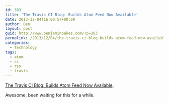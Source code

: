 ```yaml
---
id: 383
title: 'The Travis CI Blog: Builds Atom Feed Now Available'
date: 2013-12-04T16:00:57+00:00
author: Ben
layout: post
guid: http://www.benjaminoakes.com/?p=383
permalink: /2013/12/04/the-travis-ci-blog-builds-atom-feed-now-available/
categories:
  - Technology
tags:
  - atom
  - ci
  - rss
  - travis
---
```

[The Travis CI Blog: Builds Atom Feed Now Available](http://about.travis-ci.org/blog/2013-12-04-builds-atom-feed-now-available/).

Awesome, been waiting for this for a while.